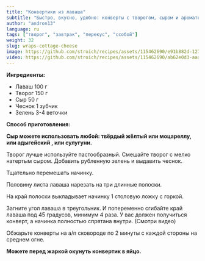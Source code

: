 ```yaml
---
title: "Конвертики из лаваша"
subtitle: "Быстро, вкусно, удобно: конверты с творогом, сыром и ароматными травами."
author: "andron13"
language: ru
tags: ["творог", "завтрак", "перекус", "ссобой"]
weight: 32
slug: wraps-cottage-cheese
image: https://github.com/stroich/recipes/assets/115462690/e91b882d-1275-4f66-91f5-6188bf584591
video: https://github.com/stroich/recipes/assets/115462690/ab62e0d3-aadd-4001-8b72-dd39367a0acb
---
```



**Ингредиенты:**

* Лаваш 100 г
* Творог 150 г
* Сыр 50 г
* Чеснок 1 зубчик
* Зелень 3-4 веточки


**Способ приготовления:**

**Сыр можете использовать любой: твёрдый жёлтый или моцареллу, или адыгейский , или сулугуни.**

Творог лучше используйте пастообразный. Смешайте творог с мелко натертым сыром. Добавить рубленную зелень и выдавить чеснок.

Тщательно перемешать начинку.

Половину листа лаваша нарезать на три длинные полоски.

На край полоски выкладывает начинку 1 столовую ложку с горкой.

Загните угол лаваша в треугольник. И попеременно сгибайте край лаваша под 45 градусов, минимум 4 раза.
У вас должен получиться конверт, а начинка полностью спрятана внутри.
(Смотри видео)

Обжарьте конверты на а/п сковороде по 2 минуты с каждой стороны на среднем огне.

**Можете перед жаркой окунуть конвертик в яйцо.**
 
